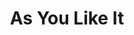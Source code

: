 ---
title: As You Like It
year: 2013
opening_date: 2013-08-23
closing_date: 2013-09-08
layout: productions
image:
image_caption:
image_credit:
playbill: 
category: 
details:
  Theatre: Theatre Jacksonville
  Venue: Little Theatre
showtimes:
  - 2013-08-23 19:30:00
  - 2013-08-24 20:00:00
  - 2013-08-25 14:00:00
  - 2013-08-29 19:30:00
  - 2013-08-30 20:00:00
  - 2013-08-31 20:00:00
  - 2013-09-01 14:00:00
  - 2013-09-05 19:30:00
  - 2013-09-06 20:00:00
  - 2013-09-07 20:00:00
  - 2013-09-08 14:00:00
cast:
  actors: 
    - Mike Beaman
    - Co'Relous Bryant
    - Al Emerick
    - Geoffrey King
    - Seth Langner
    - May Lee
    - Rakia May
    - Tracy Olin
    - Miles Para
    - David Raines
    - Neal Thorburn
    - Matt Tompkins
    - Thomas Trauger
    - Jason Woods
    - Jonathon Yates
    - Kristen Yates
crew:
  Director: Laura Rippel
orchestra:
external_links: 
  "'As You Like It' On Stage At Theatre Jax": https://news.wjct.org/arts-culture/2013-08-31/as-you-like-it-on-stage-at-theatre-jax
---